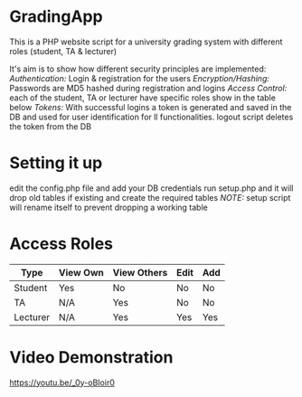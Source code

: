 # GradingApp
This is a PHP website script for a university grading system with different roles (student, TA & lecturer)

It's aim is to show how different security principles are implemented:
_Authentication:_ Login & registration for the users
_Encryption/Hashing:_ Passwords are MD5 hashed during registration and logins
_Access Control:_ each of the student, TA or lecturer have specific roles show in the table below
_Tokens:_ With successful logins a token is generated and saved in the DB and used for user identification for ll functionalities. logout script deletes the token from the DB

# Setting it up
edit the config.php file and add your DB credentials
run setup.php and it will drop old tables if existing and create the required tables
_NOTE:_ setup script will rename itself to prevent dropping a working table

# Access Roles
Type | View Own| View Others | Edit | Add
--- | --- | --- | --- | ---
Student | Yes | No | No | No
TA | N/A | Yes | No | No
Lecturer | N/A | Yes | Yes | Yes

# Video Demonstration
https://youtu.be/_0y-oBIoir0
